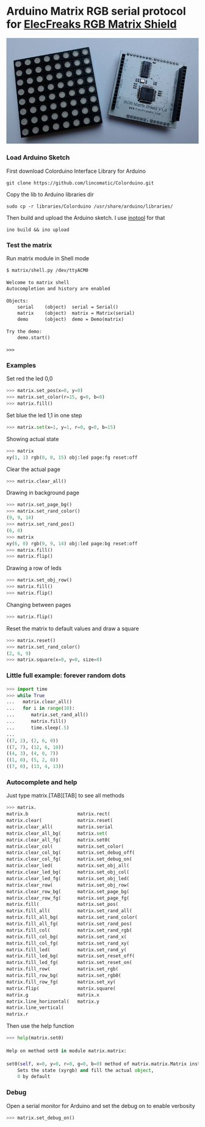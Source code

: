 # Arduino Matrix RGB serial protocol for [ElecFreaks RGB Matrix Shield](http://www.elecfreaks.com/wiki/index.php?title=RGB_Matrix_Shield)

![ElecFreaks RGB Matrix Shield](https://github.com/lvidarte/arduino-matrix-rgb/blob/master/rgb-matrix.png)

### Load Arduino Sketch

First download Colorduino Interface Library for Arduino

    git clone https://github.com/lincomatic/Colorduino.git

Copy the lib to Arduino libraries dir

    sudo cp -r libraries/Colorduino /usr/share/arduino/libraries/

Then build and upload the Arduino sketch. I use [inotool](http://inotool.org) for that

    ino build && ino upload


### Test the matrix

Run matrix module in Shell mode

    $ matrix/shell.py /dev/ttyACM0

    Welcome to matrix shell
    Autocompletion and history are enabled

    Objects:
        serial    (object)  serial = Serial()
        matrix    (object)  matrix = Matrix(serial)
        demo      (object)  demo = Demo(matrix)

    Try the demo:
        demo.start()

    >>>

### Examples

Set red the led 0,0

```python
>>> matrix.set_pos(x=0, y=0)
>>> matrix.set_color(r=15, g=0, b=0)
>>> matrix.fill()
```

Set blue the led 1,1 in one step

```python
>>> matrix.set(x=1, y=1, r=0, g=0, b=15)
```

Showing actual state 

```python
>>> matrix
xy(1, 1) rgb(0, 0, 15) obj:led page:fg reset:off
```

Clear the actual page

```python
>>> matrix.clear_all()
```

Drawing in background page

```python
>>> matrix.set_page_bg()
>>> matrix.set_rand_color()
(9, 9, 14)
>>> matrix.set_rand_pos()
(6, 0)
>>> matrix
xy(6, 0) rgb(9, 9, 14) obj:led page:bg reset:off
>>> matrix.fill()
>>> matrix.flip()
```

Drawing a row of leds

```python
>>> matrix.set_obj_row()
>>> matrix.fill()
>>> matrix.flip()
```

Changing between pages

```python
>>> matrix.flip()
```

Reset the matrix to default values and draw a square

```python
>>> matrix.reset()
>>> matrix.set_rand_color()
(2, 6, 9)
>>> matrix.square(x=0, y=0, size=8)
```

### Little full example: forever random dots

```python
>>> import time
>>> while True
...   matrix.clear_all()
...   for i in range(10):
...      matrix.set_rand_all()
...      matrix.fill()
...      time.sleep(.5)
...
((7, 2), (2, 6, 0))
((7, 7), (12, 6, 10))
((4, 3), (4, 0, 7))
((1, 0), (5, 2, 8))
((7, 0), (13, 4, 13))
```

### Autocomplete and help

Just type matrix.[TAB][TAB] to see all methods

```python
>>> matrix.
matrix.b                  matrix.rect(
matrix.clear(             matrix.reset(
matrix.clear_all(         matrix.serial
matrix.clear_all_bg(      matrix.set(
matrix.clear_all_fg(      matrix.set0(
matrix.clear_col(         matrix.set_color(
matrix.clear_col_bg(      matrix.set_debug_off(
matrix.clear_col_fg(      matrix.set_debug_on(
matrix.clear_led(         matrix.set_obj_all(
matrix.clear_led_bg(      matrix.set_obj_col(
matrix.clear_led_fg(      matrix.set_obj_led(
matrix.clear_row(         matrix.set_obj_row(
matrix.clear_row_bg(      matrix.set_page_bg(
matrix.clear_row_fg(      matrix.set_page_fg(
matrix.fill(              matrix.set_pos(
matrix.fill_all(          matrix.set_rand_all(
matrix.fill_all_bg(       matrix.set_rand_color(
matrix.fill_all_fg(       matrix.set_rand_pos(
matrix.fill_col(          matrix.set_rand_rgb(
matrix.fill_col_bg(       matrix.set_rand_x(
matrix.fill_col_fg(       matrix.set_rand_xy(
matrix.fill_led(          matrix.set_rand_y(
matrix.fill_led_bg(       matrix.set_reset_off(
matrix.fill_led_fg(       matrix.set_reset_on(
matrix.fill_row(          matrix.set_rgb(
matrix.fill_row_bg(       matrix.set_rgb0(
matrix.fill_row_fg(       matrix.set_xy(
matrix.flip(              matrix.square(
matrix.g                  matrix.x
matrix.line_horizontal(   matrix.y
matrix.line_vertical(
matrix.r
```

Then use the help function

```python
>>> help(matrix.set0)

Help on method set0 in module matrix.matrix:

set0(self, x=0, y=0, r=0, g=0, b=0) method of matrix.matrix.Matrix instance
    Sets the state (xyrgb) and fill the actual object,
    0 by default
```

### Debug

Open a serial monitor for Arduino and set the debug on to enable verbosity

```python
>>> matrix.set_debug_on()
```

